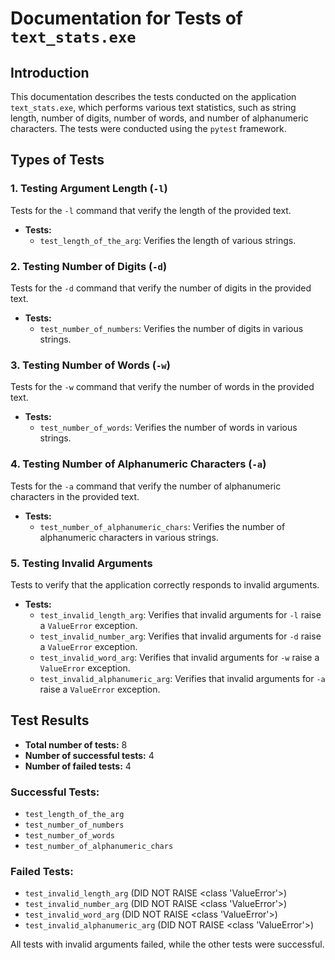 # Documentation for Tests of `text_stats.exe`

## Introduction

This documentation describes the tests conducted on the application `text_stats.exe`, which performs various text statistics, such as string length, number of digits, number of words, and number of alphanumeric characters. The tests were conducted using the `pytest` framework.

## Types of Tests

### 1. Testing Argument Length (`-l`)

Tests for the `-l` command that verify the length of the provided text.

- **Tests:**
  - `test_length_of_the_arg`: Verifies the length of various strings.

### 2. Testing Number of Digits (`-d`)

Tests for the `-d` command that verify the number of digits in the provided text.

- **Tests:**
  - `test_number_of_numbers`: Verifies the number of digits in various strings.

### 3. Testing Number of Words (`-w`)

Tests for the `-w` command that verify the number of words in the provided text.

- **Tests:**
  - `test_number_of_words`: Verifies the number of words in various strings.

### 4. Testing Number of Alphanumeric Characters (`-a`)

Tests for the `-a` command that verify the number of alphanumeric characters in the provided text.

- **Tests:**
  - `test_number_of_alphanumeric_chars`: Verifies the number of alphanumeric characters in various strings.

### 5. Testing Invalid Arguments

Tests to verify that the application correctly responds to invalid arguments.

- **Tests:**
  - `test_invalid_length_arg`: Verifies that invalid arguments for `-l` raise a `ValueError` exception.
  - `test_invalid_number_arg`: Verifies that invalid arguments for `-d` raise a `ValueError` exception.
  - `test_invalid_word_arg`: Verifies that invalid arguments for `-w` raise a `ValueError` exception.
  - `test_invalid_alphanumeric_arg`: Verifies that invalid arguments for `-a` raise a `ValueError` exception.

## Test Results

- **Total number of tests:** 8
- **Number of successful tests:** 4
- **Number of failed tests:** 4

### Successful Tests:
- `test_length_of_the_arg`
- `test_number_of_numbers`
- `test_number_of_words`
- `test_number_of_alphanumeric_chars`

### Failed Tests:
- `test_invalid_length_arg` (DID NOT RAISE <class 'ValueError'>)
- `test_invalid_number_arg` (DID NOT RAISE <class 'ValueError'>)
- `test_invalid_word_arg` (DID NOT RAISE <class 'ValueError'>)
- `test_invalid_alphanumeric_arg` (DID NOT RAISE <class 'ValueError'>)

All tests with invalid arguments failed, while the other tests were successful.
